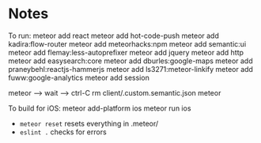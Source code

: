 # Notes

To run:
meteor add react
meteor add hot-code-push
meteor add kadira:flow-router
meteor add meteorhacks:npm
meteor add semantic:ui
meteor add flemay:less-autoprefixer
meteor add jquery
meteor add http
meteor add easysearch:core
meteor add dburles:google-maps
meteor add praneybehl:reactjs-hammerjs
meteor add ls3271:meteor-linkify
meteor add fuww:google-analytics
meteor add session

meteor –> wait –> ctrl-C
rm client/.custom.semantic.json
meteor

To build for iOS:
meteor add-platform ios
meteor run ios

* `meteor reset` resets everything in .meteor/ 
* `eslint .` checks for errors
